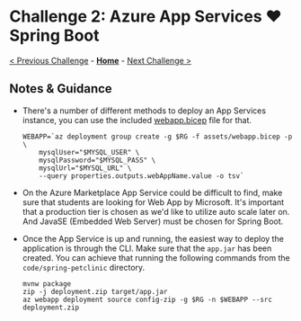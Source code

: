 # Challenge 2: Azure App Services :heart: Spring Boot

[< Previous Challenge](./solution-01.md) - **[Home](../README.md)** - [Next Challenge >](./solution-03.md)

## Notes & Guidance

- There's a number of different methods to deploy an App Services instance, you can use the included [webapp.bicep](./assets/webapp.bicep) file for that.

    ```shell
    WEBAPP=`az deployment group create -g $RG -f assets/webapp.bicep -p \
        mysqlUser="$MYSQL_USER" \
        mysqlPassword="$MYSQL_PASS" \
        mysqlUrl="$MYSQL_URL" \
        --query properties.outputs.webAppName.value -o tsv`
    ```

- On the Azure Marketplace App Service could be difficult to find, make sure that students are looking for Web App by Microsoft. It's important that a production tier is chosen as we'd like to utilize auto scale later on. And JavaSE (Embedded Web Server) must be chosen for Spring Boot.
- Once the App Service is up and running, the easiest way to deploy the application is through the CLI. Make sure that the `app.jar` has been created. You can achieve that running the following commands from the `code/spring-petclinic` directory.

    ```shell
    mvnw package
    zip -j deployment.zip target/app.jar
    az webapp deployment source config-zip -g $RG -n $WEBAPP --src deployment.zip
    ```
